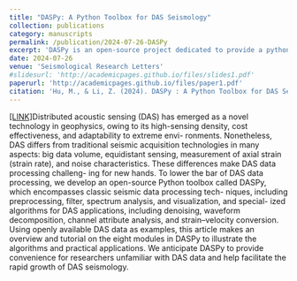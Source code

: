 ```yaml
---
title: "DASPy: A Python Toolbox for DAS Seismology"
collection: publications
category: manuscripts
permalink: /publication/2024-07-26-DASPy
excerpt: 'DASPy is an open-source project dedicated to provide a python package for DAS (Distributed Acoustic Sensing) data processing.'
date: 2024-07-26
venue: 'Seismological Research Letters'
#slidesurl: 'http://academicpages.github.io/files/slides1.pdf'
paperurl: 'http://academicpages.github.io/files/paper1.pdf'
citation: 'Hu, M., & Li, Z. (2024). DASPy : A Python Toolbox for DAS Seismology. Seismological Research Letters, 95(5), 3055–3066. https://doi.org/10.1785/0220240124.'
---
```


[[LINK]](https://pubs.geoscienceworld.org/ssa/srl/article/95/5/3055/645865/DASPy-A-Python-Toolbox-for-DAS-Seismology)Distributed acoustic sensing (DAS) has emerged as a novel technology in geophysics, owing to its high-sensing density, cost effectiveness, and adaptability to extreme envi- ronments. Nonetheless, DAS differs from traditional seismic acquisition technologies in many aspects: big data volume, equidistant sensing, measurement of axial strain (strain rate), and noise characteristics. These differences make DAS data processing challeng- ing for new hands. To lower the bar of DAS data processing, we develop an open-source Python toolbox called DASPy, which encompasses classic seismic data processing tech- niques, including preprocessing, filter, spectrum analysis, and visualization, and special- ized algorithms for DAS applications, including denoising, waveform decomposition, channel attribute analysis, and strain–velocity conversion. Using openly available DAS data as examples, this article makes an overview and tutorial on the eight modules in DASPy to illustrate the algorithms and practical applications. We anticipate DASPy to provide convenience for researchers unfamiliar with DAS data and help facilitate the rapid growth of DAS seismology.